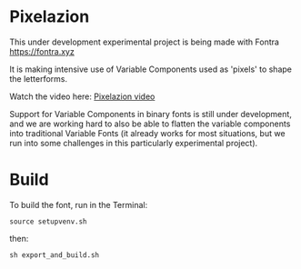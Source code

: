 # Pixelazion

This under development experimental project is being made with Fontra https://fontra.xyz

It is making intensive use of Variable Components used as 'pixels' to shape the letterforms.

Watch the video here: [Pixelazion video](https://github.com/BlackFoundryCom/pixelazion/blob/main/documentation/Pixelazion.mp4)

Support for Variable Components in binary fonts is still under development, and we are working hard to also be able to flatten the variable components into traditional Variable Fonts (it already works for most situations, but we run into some challenges in this particularly experimental project).


# Build

To build the font, run in the Terminal:

`source setupvenv.sh`

then:

`sh export_and_build.sh`
